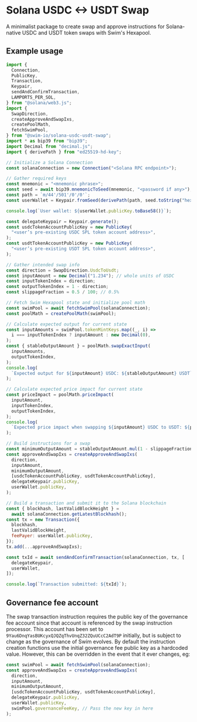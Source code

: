 # Solana USDC <-> USDT Swap

A minimalist package to create swap and approve instructions for Solana-native USDC and USDT token swaps with Swim's Hexapool.

## Example usage

```js
import {
  Connection,
  PublicKey,
  Transaction,
  Keypair,
  sendAndConfirmTransaction,
  LAMPORTS_PER_SOL,
} from "@solana/web3.js";
import {
  SwapDirection,
  createApproveAndSwapIxs,
  createPoolMath,
  fetchSwimPool,
} from "@swim-io/solana-usdc-usdt-swap";
import * as bip39 from "bip39";
import Decimal from "decimal.js";
import { derivePath } from "ed25519-hd-key";

// Initialize a Solana Connection
const solanaConnection = new Connection("<Solana RPC endpoint>");

// Gather required keys
const mnemonic = "<mnemonic phrase>";
const seed = await bip39.mnemonicToSeed(mnemonic, "<password if any>");
const path = `m/44'/501'/0'/0'`;
const userWallet = Keypair.fromSeed(derivePath(path, seed.toString("hex")).key);

console.log(`User wallet: ${userWallet.publicKey.toBase58()}`);

const delegateKeypair = Keypair.generate();
const usdcTokenAccountPublicKey = new PublicKey(
  "<user’s pre-existing USDC SPL token account address>",
);
const usdtTokenAccountPublicKey = new PublicKey(
  "<user’s pre-existing USDT SPL token account address>",
);

// Gather intended swap info
const direction = SwapDirection.UsdcToUsdt;
const inputAmount = new Decimal("1.234"); // whole units of USDC
const inputTokenIndex = direction;
const outputTokenIndex = 1 - direction;
const slippageFraction = 0.5 / 100; // 0.5%

// Fetch Swim Hexapool state and initialize pool math
const swimPool = await fetchSwimPool(solanaConnection);
const poolMath = createPoolMath(swimPool);

// Calculate expected output for current state
const inputAmounts = swimPool.tokenMintKeys.map((_, i) =>
  i === inputTokenIndex ? inputAmount : new Decimal(0),
);
const { stableOutputAmount } = poolMath.swapExactInput(
  inputAmounts,
  outputTokenIndex,
);
console.log(
  `Expected output for ${inputAmount} USDC: ${stableOutputAmount} USDT`,
);

// Calculate expected price impact for current state
const priceImpact = poolMath.priceImpact(
  inputAmount,
  inputTokenIndex,
  outputTokenIndex,
);
console.log(
  `Expected price impact when swapping ${inputAmount} USDC to USDT: ${priceImpact}`,
);

// Build instructions for a swap
const minimumOutputAmount = stableOutputAmount.mul(1 - slippageFraction);
const approveAndSwapIxs = createApproveAndSwapIxs(
  direction,
  inputAmount,
  minimumOutputAmount,
  [usdcTokenAccountPublicKey, usdtTokenAccountPublicKey],
  delegateKeypair.publicKey,
  userWallet.publicKey,
);

// Build a transaction and submit it to the Solana blockchain
const { blockhash, lastValidBlockHeight } =
  await solanaConnection.getLatestBlockhash();
const tx = new Transaction({
  blockhash,
  lastValidBlockHeight,
  feePayer: userWallet.publicKey,
});
tx.add(...approveAndSwapIxs);

const txId = await sendAndConfirmTransaction(solanaConnection, tx, [
  delegateKeypair,
  userWallet,
]);

console.log(`Transaction submitted: ${txId}`);
```

## Governance fee account

The swap transaction instruction requires the public key of the governance fee account since that account is referenced by the swap instruction processor. This account has been set to `9Yau6DnqYasBUKcyxQJQZqThvUnqZ32ZQuUCcC2AdT9P` initially, but is subject to change as the governance of Swim evolves. By default the instruction creation functions use the initial governance fee public key as a hardcoded value. However, this can be overridden in the event that it ever changes, eg:

```ts
const swimPool = await fetchSwimPool(solanaConnection);
const approveAndSwapIxs = createApproveAndSwapIxs(
  direction,
  inputAmount,
  minimumOutputAmount,
  [usdcTokenAccountPublicKey, usdtTokenAccountPublicKey],
  delegateKeypair.publicKey,
  userWallet.publicKey,
  swimPool.governanceFeeKey, // Pass the new key in here
);
```

